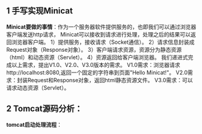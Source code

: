 ## 1 手写实现Minicat

**Minicat要做的事情**：作为⼀个服务器软件提供服务的，也即我们可以通过浏览器客户端发送http请求，
Minicat可以接收到请求进⾏处理，处理之后的结果可以返回浏览器客户端。
1）提供服务，接收请求（Socket通信）。
2）请求信息封装成Request对象（Response对象）。
3）客户端请求资源，资源分为静态资源（html）和动态资源（Servlet）。
4）资源返回给客户端浏览器。
我们递进式完成以上需求，提出V1.0、V2.0、V3.0版本的需求。
V1.0需求：浏览器请求http://localhost:8080,返回⼀个固定的字符串到⻚⾯"Hello Minicat!"。
V2.0需求：封装Request和Response对象，返回html静态资源⽂件。
V3.0需求：可以请求动态资源（Servlet）。

## 2 Tomcat源码分析：

**tomcat启动处理流程**：

